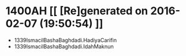 # 1400AH [[ [Re]generated on 2016-02-07 (19:50:54) ]]

* 1339IsmacilBashaBaghdadi.HadiyaCarifin
* 1339IsmacilBashaBaghdadi.IdahMaknun
